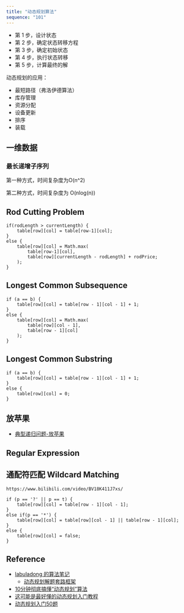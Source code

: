 ```yaml
---
title: "动态规划算法"
sequence: "101"
---
```


- 第 1 步，设计状态
- 第 2 步，确定状态转移方程
- 第 3 步，确定初始状态
- 第 4 步，执行状态转移
- 第 5 步，计算最终的解

动态规划的应用：

- 最短路径（弗洛伊德算法）
- 库存管理
- 资源分配
- 设备更新
- 排序
- 装载

## 一维数据

### 最长递增子序列

第一种方式，时间复杂度为O(n^2)

第二种方式，时间复杂度为 O(nlog(n))

## Rod Cutting Problem

```text
if(rodLength > currentLength) {
    table[row][col] = table[row-1][col];
}
else {
    table[row][col] = Math.max(
        table[row-1][col],
        table[row][currentLength - rodLength] + rodPrice;
    );
}
```

## Longest Common Subsequence

```text
if (a == b) {
    table[row][col] = table[row - 1][col - 1] + 1;
}
else {
    table[row][col] = Math.max(
        table[row][col - 1],
        table[row - 1][col]
    );
}
```

## Longest Common Substring

```text
if (a == b) {
    table[row][col] = table[row - 1][col - 1] + 1;
}
else {
    table[row][col] = 0;
}
```

## 放苹果

- [典型递归问题-放苹果](https://www.bilibili.com/video/BV1xZ4y1x7jb/)

## Regular Expression

## 通配符匹配 Wildcard Matching

```text
https://www.bilibili.com/video/BV18K411J7xs/
```

```text
if (p == '?' || p == t) {
    table[row][col] = table[row - 1][col - 1];
}
else if(p == '*') {
    table[row][col] = table[row][col - 1] || table[row - 1][col];
}
else {
    table[row][col] = false;
}
```


## Reference

- [labuladong 的算法笔记](https://labuladong.gitee.io/algo/)
    - [动态规划解题套路框架](https://labuladong.gitee.io/algo/di-er-zhan-a01c6/dong-tai-g-a223e/dong-tai-g-1e688/)
- [10分钟彻底搞懂“动态规划”算法](https://www.bilibili.com/video/BV1AB4y1w7eT/)
- [这可能是最好懂的动态规划入门教程](https://www.bilibili.com/video/BV1yL411L7sX/)
- [动态规划入门50题](https://www.bilibili.com/video/BV1aa411f7uT/)
